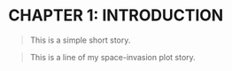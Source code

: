 # CHAPTER 1: INTRODUCTION

> This is a simple short story.

> This is a line of my space-invasion plot story.